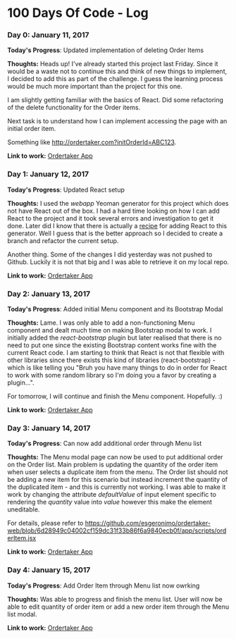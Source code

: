 # 100 Days Of Code - Log

### Day 0: January 11, 2017

**Today's Progress**: Updated implementation of deleting Order Items

**Thoughts:** Heads up! I've already started this project last Friday. Since it would be a waste not to continue this and think of new things to implement, I decided to add this as part of the challenge. I guess the learning process would be much more important than the project for this one.

I am slightly getting familiar with the basics of React. Did some refactoring of the delete functionality for the Order items.

Next task is to understand how I can implement accessing the page with an initial order item. 

Something like http://ordertaker.com?initOrderId=ABC123. 

**Link to work:** [Ordertaker App](https://github.com/esgeronimo/ordertaker-web/commit/8deb43943d0445bce23e1b84f4a7befd57744a79)

### Day 1: January 12, 2017

**Today's Progress**: Updated React setup

**Thoughts:** I used the _webapp_ Yeoman generator for this project which does not have React out of the box. I had a hard time looking on how I can add React to the project and it took several errors and investigation to get it done. Later did I know that there is actually a [recipe](https://github.com/yeoman/generator-webapp/blob/master/docs/recipes/react.md) for adding React to this generator. Well I guess that is the better approach so I decided to create a branch and refactor the current setup. 

Another thing. Some of the changes I did yesterday was not pushed to Github. Luckily it is not that big and I was able to retrieve it on my local repo.

**Link to work:** [Ordertaker App](https://github.com/esgeronimo/ordertaker-web/commit/7d034a69f48133f3fd699d006958a0570cf91f85)

### Day 2: January 13, 2017

**Today's Progress**: Added initial Menu component and its Bootstrap Modal

**Thoughts:** Lame. I was only able to add a non-functioning Menu component and dealt much time on making Bootstrap modal to work. I initially added the _react-bootstrap_ plugin but later realised that there is no need to put one since the existing Bootstrap content works fine with the current React code. I am starting to think that React is not that flexible with other libraries since there exists this kind of libraries (react-bootstrap) - which is like telling you "Bruh you have many things to do in order for React to work with some random library so I'm doing you a favor by creating a plugin...".

For tomorrow, I will continue and finish the Menu component. Hopefully. :)

**Link to work:** [Ordertaker App](https://github.com/esgeronimo/ordertaker-web/commit/7a77db5c91d4a8f57a79982682f05a9aa6ee4b8a)

### Day 3: January 14, 2017

**Today's Progress**: Can now add additional order through Menu list

**Thoughts:** The Menu modal page can now be used to put additional order on the Order list. Main problem is updating the quantity of the order item when user selects a duplicate item from the menu. The Order list should not be adding a new item for this scenario but instead increment the quantity of the duplicated item - and this is currently not working. I was able to make it work by changing the attribute _defaultValue_ of input element specific to rendering the _quantity_ value into _value_ however this make the element uneditable.

For details, please refer to https://github.com/esgeronimo/ordertaker-web/blob/6d28949c04002cf159dc31f33b86f6a9840ecb0f/app/scripts/orderItem.jsx

**Link to work:** [Ordertaker App](https://github.com/esgeronimo/ordertaker-web)

### Day 4: January 15, 2017

**Today's Progress**: Add Order Item through Menu list now owrking

**Thoughts:** Was able to progress and finish the menu list. User will now be able to edit quantity of order item or add a new order item through the Menu list modal.

**Link to work:** [Ordertaker App](https://github.com/esgeronimo/ordertaker-web)
